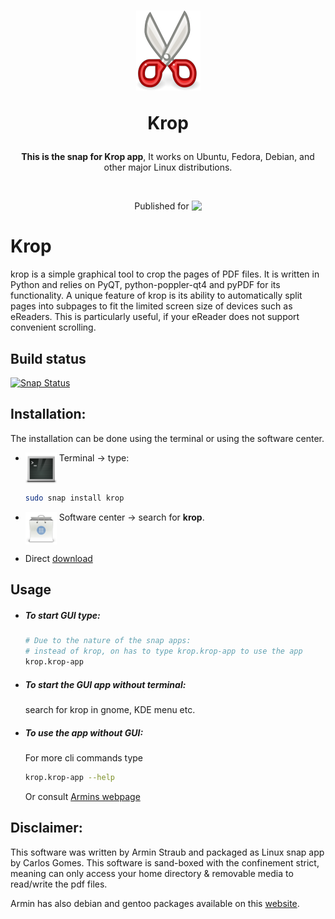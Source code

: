 <h1 align="center">
  <img
  src="https://raw.githubusercontent.com/gocarlos/krop/master/snap/gui/icon.png" style="max-width:200px;">
  <br />

Krop</h1>

<p align="center"><b>This is the snap for Krop app</b>, It works on Ubuntu, Fedora, Debian, and other major Linux
distributions.</p>

<br>
<p align="center">Published for  <img src="http://anything.codes/slack-emoji-for-techies/emoji/tux.png" align="top" width="24" /></p>


# Krop
krop is a simple graphical tool to crop the pages of PDF files. It is written in Python and relies on PyQT, python-poppler-qt4 and pyPDF for its functionality. A unique feature of krop is its ability to automatically split pages into subpages to fit the limited screen size of devices such as eReaders. This is particularly useful, if your eReader does not support convenient scrolling.

## Build status
[![Snap Status](https://build.snapcraft.io/badge/gocarlos/krop.svg)](https://build.snapcraft.io/user/gocarlos/krop)


## Installation:
The installation can be done using the terminal or using the software center.

* <img src="snap/gui/Gnome-terminal.png" align="top" width="50" /> Terminal -> type:
    ```bash
    sudo snap install krop
    ```
* <img src="snap/gui/Gnome-software.jpg" align="top" width="50" /> Software center -> search for **krop**.

* Direct [download](https://uappexplorer.com/snap/ubuntu/krop)


## Usage
* ##### To start GUI type:

    ```bash
    # Due to the nature of the snap apps:
    # instead of krop, on has to type krop.krop-app to use the app
    krop.krop-app
    ```



* ##### To start the GUI app without terminal:

    search for krop in gnome, KDE menu etc.
* ##### To use the app without GUI:
    For more cli commands type
    ```bash
    krop.krop-app --help
    ```
    Or consult [Armins webpage](http://arminstraub.com/software/krop#afewtricks)


## Disclaimer:
This software was written by Armin Straub and packaged as Linux snap app by Carlos Gomes. This software is sand-boxed with the confinement strict, meaning can only access your home directory & removable media to read/write the pdf files.

Armin has also debian and gentoo packages available on this [website](http://arminstraub.com/software/krop).
